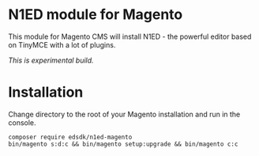 # N1ED module for Magento

This module for Magento CMS will install N1ED - the powerful editor based on TinyMCE with a lot of plugins.

*This is experimental build.*

# Installation

Change directory to the root of your Magento installation and run in the console.

```
composer require edsdk/n1ed-magento
bin/magento s:d:c && bin/magento setup:upgrade && bin/magento c:c
```



